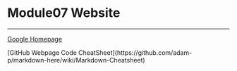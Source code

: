 # Module07 Website

---

[Google Homepage](https://www.google.com "Google's Homepage")
<p>
[GitHub Webpage Code CheatSheet](https://github.com/adam-p/markdown-here/wiki/Markdown-Cheatsheet)
